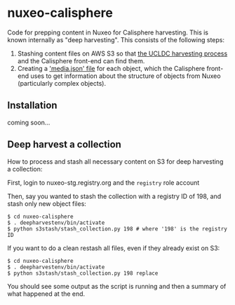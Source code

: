 # nuxeo-calisphere

Code for prepping content in Nuxeo for Calisphere harvesting. This is known internally as "deep harvesting". This consists of the following steps:

1. Stashing content files on AWS S3 so that [the UCLDC harvesting process](https://github.com/ucldc/harvester) and the Calisphere front-end can find them.
2. Creating a ['media.json' file](https://github.com/ucldc/ucldc-docs/wiki/media.json) for each object, which the Calisphere front-end uses to get information about the structure of objects from Nuxeo (particularly complex objects). 

## Installation

coming soon...
    
## Deep harvest a collection

How to process and stash all necessary content on S3 for deep harvesting a collection:

First, login to nuxeo-stg.registry.org and the `registry` role account
    
Then, say you wanted to stash the collection with a registry ID of 198, and stash only new object files:
    
    $ cd nuxeo-calisphere
    $ . deepharvestenv/bin/activate
    $ python s3stash/stash_collection.py 198 # where '198' is the registry ID
   
If you want to do a clean restash all files, even if they already exist on S3:

    $ cd nuxeo-calisphere
    $ . deepharvestenv/bin/activate
    $ python s3stash/stash_collection.py 198 replace
    
You should see some output as the script is running and then a summary of what happened at the end.